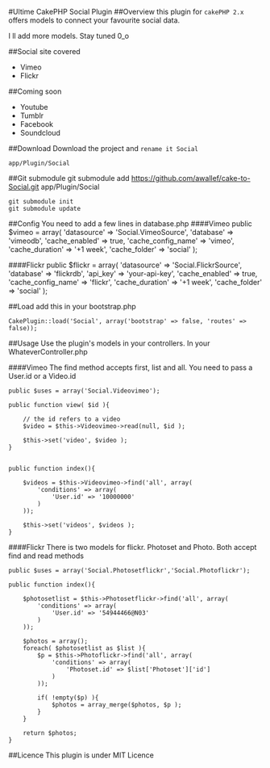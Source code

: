 #Ultime CakePHP Social Plugin
##Overview
this plugin for `cakePHP 2.x` offers models to connect your favourite social data.

I ll add more models. Stay tuned 0_o

##Social site covered
* Vimeo
* Flickr
 
##Coming soon

* Youtube
* Tumblr
* Facebook
* Soundcloud

##Download
Download the project and `rename it Social`

	app/Plugin/Social


##Git submodule
	git submodule add https://github.com/awallef/cake-to-Social.git app/Plugin/Social
	
	git submodule init
	git submodule update

##Config
You need to add a few lines in database.php
####Vimeo
	public $vimeo = array(
            'datasource' => 'Social.VimeoSource',
            'database' => 'vimeodb',
            'cache_enabled' => true,
            'cache_config_name' => 'vimeo',
            'cache_duration' => '+1 week',
            'cache_folder' => 'social'
        );

####Flickr
	public $flickr = array(
            'datasource' => 'Social.FlickrSource',
            'database' => 'flickrdb',
            'api_key' => 'your-api-key',
            'cache_enabled' => true,
            'cache_config_name' => 'flickr',
            'cache_duration' => '+1 week',
            'cache_folder' => 'social'
        );

##Load
add this in your bootstrap.php

	CakePlugin::load('Social', array('bootstrap' => false, 'routes' => false));

##Usage
Use the plugin's models in your controllers. In your WhateverController.php

####Vimeo
The find method accepts first, list and all. You need to pass a User.id or a Video.id
	
	public $uses = array('Social.Videovimeo');
	
	public function view( $id ){
		
		// the id refers to a video
		$video = $this->Videovimeo->read(null, $id );
        
        $this->set('video', $video );
	}
	
	
	public function index(){
        
        $videos = $this->Videovimeo->find('all', array(
            'conditions' => array(
                'User.id' => '10000000'
            )
        ));
        
        $this->set('videos', $videos );
    }

####Flickr
There is two models for flickr. Photoset and Photo. Both accept find and read methods
	
	public $uses = array('Social.Photosetflickr','Social.Photoflickr');
	
	public function index(){
        
        $photosetlist = $this->Photosetflickr->find('all', array(
            'conditions' => array(
                'User.id' => '54944466@N03'
            )
        ));
        
        $photos = array();
        foreach( $photosetlist as $list ){
            $p = $this->Photoflickr->find('all', array(
                'conditions' => array(
                    'Photoset.id' => $list['Photoset']['id']
                )
            ));
            
            if( !empty($p) ){
                $photos = array_merge($photos, $p );
            }
        }
        
        return $photos;
    }
##Licence
This plugin is under MIT Licence